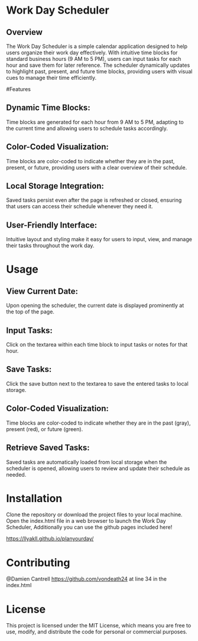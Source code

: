 # Work Day Scheduler
## Overview
The Work Day Scheduler is a simple calendar application designed to help users organize their work day effectively. With intuitive time blocks for standard business hours (9 AM to 5 PM), users can input tasks for each hour and save them for later reference. The scheduler dynamically updates to highlight past, present, and future time blocks, providing users with visual cues to manage their time efficiently.

#Features
## Dynamic Time Blocks: 
  Time blocks are generated for each hour from 9 AM to 5 PM, adapting to the current time and allowing users to schedule tasks accordingly.
  
## Color-Coded Visualization: 
  Time blocks are color-coded to indicate whether they are in the past, present, or future, providing users with a clear overview of their schedule.
  
## Local Storage Integration: 
  Saved tasks persist even after the page is refreshed or closed, ensuring that users can access their schedule whenever they need it.
  
## User-Friendly Interface: 
  Intuitive layout and styling make it easy for users to input, view, and manage their tasks throughout the work day.
  
# Usage

## View Current Date: 
  Upon opening the scheduler, the current date is displayed prominently at the top of the page.
  
## Input Tasks: 
Click on the textarea within each time block to input tasks or notes for that hour.

## Save Tasks: 
Click the save button next to the textarea to save the entered tasks to local storage.

## Color-Coded Visualization: 
  Time blocks are color-coded to indicate whether they are in the past (gray), present (red), or future (green).
## Retrieve Saved Tasks: 
  Saved tasks are automatically loaded from local storage when the scheduler is opened, allowing users to review and update their schedule as needed.
  
# Installation
  Clone the repository or download the project files to your local machine.
Open the index.html file in a web browser to launch the Work Day Scheduler, Additionally you can use the github pages included here!

https://llyakll.github.io/planyourday/


# Contributing
@Damien Cantrell
https://github.com/vondeath24 
at line 34 in the index.html


# License
This project is licensed under the MIT License, which means you are free to use, modify, and distribute the code for personal or commercial purposes.

